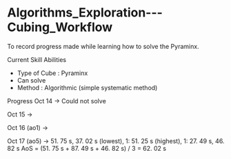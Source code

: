# Algorithms_Exploration---Cubing_Workflow
To record progress made while learning how to solve the Pyraminx.

Current Skill Abilities
- Type of Cube : Pyraminx
- Can solve
- Method : Algorithmic (simple systematic method)

Progress
Oct 14 -> Could not solve

Oct 15 ->

Oct 16 (ao1) ->

Oct 17 (ao5) -> 51. 75 s, 37. 02 s (lowest), 1: 51. 25 s (highest), 1: 27. 49 s, 46. 82 s
AoS = (51. 75 s + 87. 49 s + 46. 82 s) / 3
    = 62. 02 s

